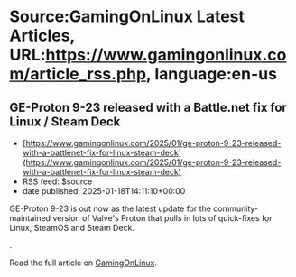 # Source:GamingOnLinux Latest Articles, URL:https://www.gamingonlinux.com/article_rss.php, language:en-us

## GE-Proton 9-23 released with a Battle.net fix for Linux / Steam Deck
 - [https://www.gamingonlinux.com/2025/01/ge-proton-9-23-released-with-a-battlenet-fix-for-linux-steam-deck](https://www.gamingonlinux.com/2025/01/ge-proton-9-23-released-with-a-battlenet-fix-for-linux-steam-deck)
 - RSS feed: $source
 - date published: 2025-01-18T14:11:10+00:00

GE-Proton 9-23 is out now as the latest update for the community-maintained version of Valve's Proton that pulls in lots of quick-fixes for Linux, SteamOS and Steam Deck.<p><img src="https://www.gamingonlinux.com/uploads/articles/tagline_images/11883412id26016gol.jpg" alt />.</p><p>Read the full article on <a href="https://www.gamingonlinux.com/2025/01/ge-proton-9-23-released-with-a-battlenet-fix-for-linux-steam-deck/">GamingOnLinux</a>.</p>

